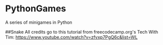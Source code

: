 # PythonGames
A series of minigames in Python

##Snake
All credits go to this tutorial from freecodecamp.org's Tech With Tim: https://www.youtube.com/watch?v=zfvxp7PgQ6c&list=WL
